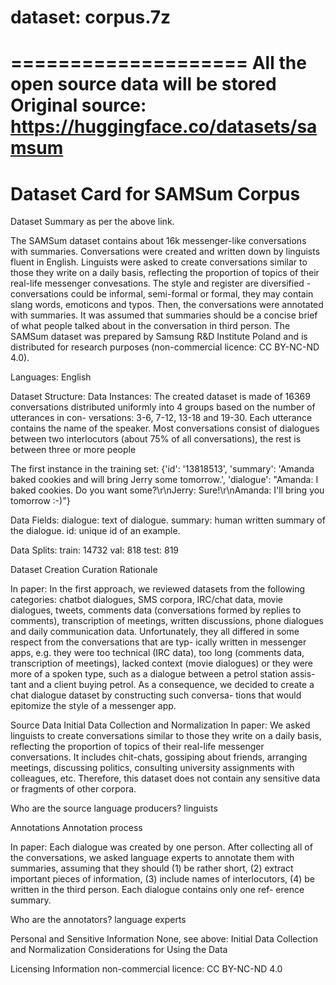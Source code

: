 # dataset: corpus.7z
====================
All the open source data will be stored
Original source:
https://huggingface.co/datasets/samsum
======================================
Dataset Card for SAMSum Corpus
======================================

Dataset Summary as per the above link.

The SAMSum dataset contains about 16k messenger-like conversations with summaries.
 Conversations were created and written down by linguists fluent in English. 
 Linguists were asked to create conversations similar to those they write on a daily basis, reflecting the proportion of 
 topics of their real-life messenger convesations. The style and register are diversified - conversations 
 could be informal, semi-formal or formal, they may contain slang words, emoticons and typos. 
 Then, the conversations were annotated with summaries. 
 It was assumed that summaries should be a concise brief of what people talked about in the conversation in third person.
 The SAMSum dataset was prepared by Samsung R&D Institute Poland and is distributed for research purposes 
 (non-commercial licence: CC BY-NC-ND 4.0).

Languages:
English

Dataset Structure:
Data Instances:
The created dataset is made of 16369 conversations distributed uniformly into 4 groups based on the number of 
utterances in con- versations: 3-6, 7-12, 13-18 and 19-30. Each utterance contains the name of the speaker. 
Most conversations consist of dialogues between two interlocutors (about 75% of all conversations), 
the rest is between three or more people

The first instance in the training 
set: {'id': '13818513', 'summary': 'Amanda baked cookies and will bring Jerry some tomorrow.', 
        'dialogue': "Amanda: I baked cookies. Do you want some?\r\nJerry: Sure!\r\nAmanda: I'll bring you tomorrow :-)"}

Data Fields:
dialogue: text of dialogue.
summary: human written summary of the dialogue.
id: unique id of an example.

Data Splits:
train: 14732
val: 818
test: 819

Dataset Creation
Curation Rationale

In paper:
In the first approach, we reviewed datasets from the following categories: 
chatbot dialogues, SMS corpora, IRC/chat data, movie dialogues, tweets, comments data 
(conversations formed by replies to comments), transcription of meetings, written discussions,
 phone dialogues and daily communication data. Unfortunately, they all differed in some respect from the
  conversations that are typ- ically written in messenger apps, e.g. they were too technical (IRC data), 
  too long (comments data, transcription of meetings), lacked context (movie dialogues) or they were more of a 
  spoken type, such as a dialogue between a petrol station assis- tant and a client buying petrol. As a consequence, 
  we decided to create a chat dialogue dataset by constructing such conversa- tions that would epitomize the style of
 a messenger app.


Source Data
Initial Data Collection and Normalization
In paper:
We asked linguists to create conversations similar to those they write on a daily basis, 
reflecting the proportion of topics of their real-life messenger conversations. 
It includes chit-chats, gossiping about friends, arranging meetings, discussing politics, 
consulting university assignments with colleagues, etc. Therefore, this dataset does not contain any sensitive data or 
fragments of other corpora.


Who are the source language producers?
linguists

Annotations
Annotation process

In paper:
Each dialogue was created by one person. After collecting all of the conversations, we asked language experts 
to annotate them with summaries, assuming that they should (1) be rather short, 
(2) extract important pieces of information, (3) include names of interlocutors, 
(4) be written in the third person. Each dialogue contains only one ref- erence summary.


Who are the annotators?
language experts

Personal and Sensitive Information
None, see above: Initial Data Collection and Normalization
Considerations for Using the Data

Licensing Information
non-commercial licence: CC BY-NC-ND 4.0
